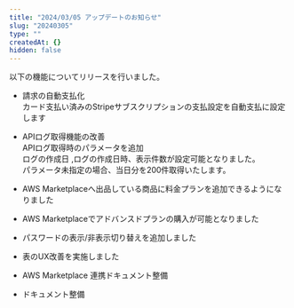 ```yaml
---
title: "2024/03/05 アップデートのお知らせ"
slug: "20240305"
type: ""
createdAt: {}
hidden: false
---
```

以下の機能についてリリースを行いました。

- 請求の自動支払化  
カード支払い済みのStripeサブスクリプションの支払設定を自動支払に設定します

- APIログ取得機能の改善  
APIログ取得時のパラメータを追加  
ログの作成日 ,ログの作成日時、表示件数が設定可能となりました。  
パラメータ未指定の場合、当日分を200件取得いたします。

- AWS Marketplaceへ出品している商品に料金プランを追加できるようになりました

- AWS Marketplaceでアドバンスドプランの購入が可能となりました

- パスワードの表示/非表示切り替えを追加しました

- 表のUX改善を実施しました

- AWS Marketplace 連携ドキュメント整備

- ドキュメント整備
